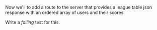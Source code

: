 Now we'll to add a route to the server that provides a league table json response with an ordered array of users and their scores. 

Write a *failing* test for this.